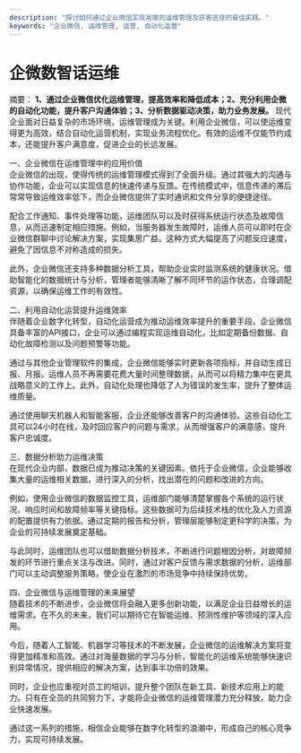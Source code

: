 ```yaml
---
description: "探讨如何通过企业微信实现高效的运维管理及获客途径的最佳实践。"
keywords: "企业微信, 运维管理, 运营, 自动化运营"
---
```

# 企微数智话运维

摘要：
**1、通过企业微信优化运维管理，提高效率和降低成本；2、充分利用企微的自动化功能，提升客户沟通体验；3、分析数据驱动决策，助力业务发展。** 现代企业面对日益复杂的市场环境，运维管理成为关键。利用企业微信，可以使运维变得更为高效，结合自动化运营机制，实现业务流程优化。有效的运维不仅能节约成本，还能提升客户满意度，促进企业的长远发展。

一、企业微信在运维管理中的应用价值  
企业微信的出现，使得传统的运维管理模式得到了全面升级。通过其强大的沟通与协作功能，企业可以实现信息的快速传递与反馈。在传统模式中，信息传递的滞后常常导致运维效率低下，而企业微信提供了实时通讯和文件分享的便捷途径。

配合工作通知、事件处理等功能，运维团队可以及时获得系统运行状态及故障信息，从而迅速制定相应措施。例如，当服务器发生故障时，运维人员可以即时在企业微信群聊中讨论解决方案，实现集思广益。这种方式大幅提高了问题反应速度，避免了因信息不对称造成的损失。

此外，企业微信还支持多种数据分析工具，帮助企业实时监测系统的健康状况。借助智能化的数据统计与分析，管理者能够清晰了解不同环节的运作状态，合理调配资源，以确保运维工作的有效性。

二、利用自动化运营提升运维效率  
伴随着企业数字化转型，自动化运营成为推动运维效率提升的重要手段。企业微信具备丰富的API接口，企业可以通过编程实现运维自动化，比如定期备份数据、自动化故障检测以及问题预警等功能。

通过与其他企业管理软件的集成，企业微信能够实时更新各项指标，并自动生成日报、月报。运维人员不再需要花费大量时间整理数据，从而可以将精力集中在更具战略意义的工作上。此外，自动化处理也降低了人为错误的发生率，提升了整体运维质量。

通过使用聊天机器人和智能客服，企业还能够改善客户的沟通体验。这些自动化工具可以24小时在线，及时回应客户的问题与需求，从而增强客户的满意感，提升客户忠诚度。

三、数据分析助力运维决策  
在现代企业内部，数据已成为推动决策的关键因素。依托于企业微信，企业能够收集大量的运维相关数据，进行深入的分析，找出潜在的问题和改进的方向。

例如，使用企业微信的数据监控工具，运维部门能够清楚掌握各个系统的运行状况、响应时间和故障频率等关键指标。这些数据可为后续技术栈的优化及人力资源的配置提供有力依据。通过定期的报告和分析，管理层能够制定更科学的决策，为企业的可持续发展奠定基础。

与此同时，运维团队也可以借助数据分析技术，不断进行问题根因分析，对故障频发的环节进行重点关注与改进。同时，通过对客户反馈与需求数据的分析，运维部门可以主动调整服务策略，使企业在激烈的市场竞争中持续保持优势。

四、企业微信与运维管理的未来展望  
随着技术的不断进步，企业微信将会融入更多创新功能，以满足企业日益增长的运维需求。在不久的未来，我们可以期待它在智能运维、预测性维护等领域的深入应用。

今后，随着人工智能、机器学习等技术的不断发展，企业微信的运维解决方案将变得更加精准和高效。通过对海量数据的学习与分析，智能化的运维系统能够快速识别异常情况，提供相应的解决方案，达到事半功倍的效果。

同时，企业也应重视对员工的培训，提升整个团队在新工具、新技术应用上的能力。只有在全员的共同努力下，才能将企业微信的运维管理潜力充分释放，助力企业快速发展。

通过这一系列的措施，相信企业能够在数字化转型的浪潮中，形成自己的核心竞争力，实现可持续发展。
